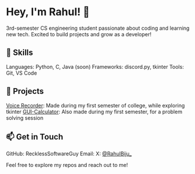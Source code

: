 # Hey, I'm Rahul! 👋
3rd-semester CS engineering student passionate about coding and learning new tech. Excited to build projects and grow as a developer!

## 🔧 Skills

Languages: Python, C, Java (soon)
Frameworks: discord.py, tkinter
Tools: Git, VS Code

## 🚀 Projects

[Voice Recorder](https://github.com/RecklessSoftwareGuy/Voice_Recorder): Made during my first semester of college, while exploring tkinter
[GUI-Calculator](https://github.com/RecklessSoftwareGuy/GUI_Calculator): Also made during my first semester, for a problem solving session

## 📫 Get in Touch

GitHub: RecklessSoftwareGuy
Email: 
X: [@RahulBiju_](https://x.com/RahulBiju_)

Feel free to explore my repos and reach out to me!
